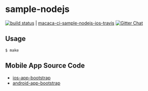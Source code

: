 # sample-nodejs

[![build status][travis-image]][travis-url] | [macaca-ci-sample-nodejs-ios-travis](https://github.com/macaca-sample/sample-nodejs) [![Gitter Chat][gitter-image]][gitter-url]

[gitter-image]: https://img.shields.io/badge/GITTER-join%20chat-green.svg?style=flat-square
[gitter-url]: https://gitter.im/alibaba/macaca
[travis-image]: https://img.shields.io/travis/macacajs/sample-nodejs.svg?style=flat-square
[travis-url]: https://travis-ci.org/macacajs/sample-nodejs

[circle-image-0]: https://circleci.com/gh/macacajs/macaca-test-sample.svg?style=svg
[circle-url-0]: https://circleci.com/gh/macacajs/macaca-test-sample

## Usage

```shell
$ make
```

## Mobile App Source Code

- [ios-app-bootstrap](//github.com/xudafeng/ios-app-bootstrap)
- [android-app-bootstrap](//github.com/xudafeng/android-app-bootstrap)
